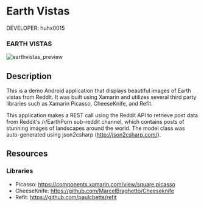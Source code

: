 Earth Vistas
============

DEVELOPER: huhx0015

### EARTH VISTAS
![earthvistas_preview](https://cloud.githubusercontent.com/assets/1645482/16546937/c02c3a50-410f-11e6-915c-448aeb710fbb.gif)

## Description

This is a demo Android application that displays beautiful images of Earth vistas from Reddit. It was built using Xamarin and utilizes several third party libraries such as Xamarin Picasso, CheeseKnife, and Refit.

This application makes a REST call using the Reddit API to retrieve post data from Reddit's /r/EarthPorn sub-reddit channel, which contains posts of stunning images of landscapes around the world. The model class was auto-generated using json2csharp (http://json2csharp.com/).

## Resources

### Libraries

* Picasso: https://components.xamarin.com/view/square.picasso
* CheeseKnife: https://github.com/MarcelBraghetto/Cheeseknife
* Refit: https://github.com/paulcbetts/refit